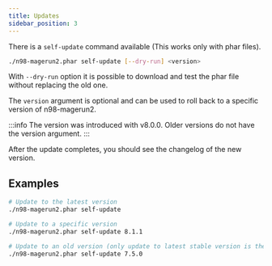 ```yaml
---
title: Updates
sidebar_position: 3
---
```


There is a `self-update` command available (This works only
with phar files).

```sh
./n98-magerun2.phar self-update [--dry-run] <version>
```

With `--dry-run` option it is possible to download and test
the phar file without replacing the old one.

The `version` argument is optional and can be used to roll back to a specific
version of n98-magerun2.

:::info
The version was introduced with v8.0.0. Older versions do not have the version argument.
:::

After the update completes, you should see the changelog of the new version.

## Examples

```bash
# Update to the latest version
./n98-magerun2.phar self-update

# Update to a specific version
./n98-magerun2.phar self-update 8.1.1

# Update to an old version (only update to latest stable version is then possible)
./n98-magerun2.phar self-update 7.5.0
```

